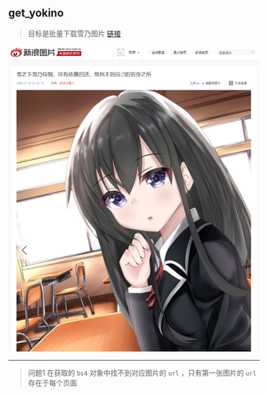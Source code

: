 ## get_yokino

> 目标是批量下载雪乃图片 [链接](http://k.sina.com.cn/article_7064796172_p1a5183c0c00100pcwv.html#p=1)



![](https://raw.githubusercontent.com/liuyunhaozz/image/main/img/20211027014333.png)

---

> 问题1 在获取的 `bs4` 对象中找不到对应图片的 `url` ，只有第一张图片的 `url` 存在于每个页面